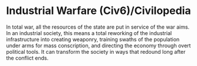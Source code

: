 # Industrial Warfare (Civ6)/Civilopedia

In total war, all the resources of the state are put in service of the war aims. In an industrial society, this means a total reworking of the industrial infrastructure into creating weaponry, training swaths of the population under arms for mass conscription, and directing the economy through overt political tools. It can transform the society in ways that redound long after the conflict ends.